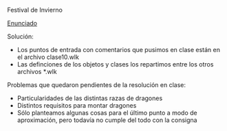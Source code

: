 Festival de Invierno

[Enunciado](https://docs.google.com/document/d/1N5GZnB663MvuKkaCHs6vsl3SLVaeos15-kCgpqE4VW8/edit)

Solución:
  - Los puntos de entrada con comentarios que pusimos en clase están en el archivo clase10.wlk
  - Las definciones de los objetos y clases los repartimos entre los otros archivos *.wlk

Problemas que quedaron pendientes de la resolución en clase:
  - Particularidades de las distintas razas de dragones
  - Distintos requisitos para montar dragones
  - Sólo planteamos algunas cosas para el último punto a modo de aproximación, pero todavía no cumple del todo con la consigna
